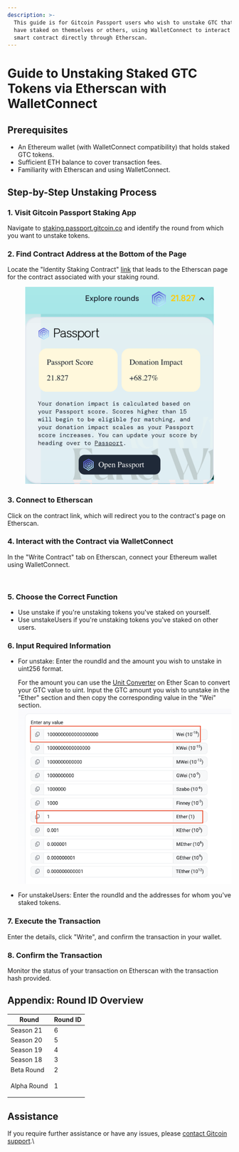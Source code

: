 ```yaml
---
description: >-
  This guide is for Gitcoin Passport users who wish to unstake GTC that they
  have staked on themselves or others, using WalletConnect to interact with the
  smart contract directly through Etherscan.
---
```


# Guide to Unstaking Staked GTC Tokens via Etherscan with WalletConnect

## Prerequisites

* An Ethereum wallet (with WalletConnect compatibility) that holds staked GTC tokens.
* Sufficient ETH balance to cover transaction fees.
* Familiarity with Etherscan and using WalletConnect.

## Step-by-Step Unstaking Process

### 1. Visit Gitcoin Passport Staking App

Navigate to [staking.passport.gitcoin.co](https://staking.passport.gitcoin.co/StakeDashboard) and identify the round from which you want to unstake tokens.

### 2. Find Contract Address at the Bottom of the Page

Locate the "Identity Staking Contract" [link](https://etherscan.io/address/0x0E3efD5BE54CC0f4C64e0D186b0af4b7F2A0e95F) that leads to the Etherscan page for the contract associated with your staking round.&#x20;

<figure><img src="../../.gitbook/assets/image (12).png" alt=""><figcaption></figcaption></figure>

### 3. Connect to Etherscan

Click on the contract link, which will redirect you to the contract's page on Etherscan.

### 4. Interact with the Contract via WalletConnect

In the "Write Contract" tab on Etherscan, connect your Ethereum wallet using WalletConnect.&#x20;

<figure><img src="../../.gitbook/assets/image (13).png" alt=""><figcaption></figcaption></figure>

### 5. Choose the Correct Function

* Use unstake if you're unstaking tokens you've staked on yourself.
* Use unstakeUsers if you're unstaking tokens you've staked on other users.

### 6. Input Required Information

*   For unstake: Enter the roundId and the amount you wish to unstake in uint256 format.&#x20;

    For the amount you can use the [Unit Converter](https://etherscan.io/unitconverter) on Ether Scan to convert your GTC value to uint. Input the GTC amount you wish to unstake in the "Ether" section and then copy the corresponding value in the "Wei" section.\
    &#x20;![](<../../.gitbook/assets/image (15).png>)
* For unstakeUsers: Enter the roundId and the addresses for whom you've staked tokens.

### 7. Execute the Transaction

Enter the details, click "Write", and confirm the transaction in your wallet.

### 8. Confirm the Transaction

Monitor the status of your transaction on Etherscan with the transaction hash provided.

## Appendix: Round ID Overview

| Round       | Round ID     |
| ----------- | ------------ |
| Season 21   | 6            |
| Season 20   | 5            |
| Season 19   | 4            |
| Season 18   | 3            |
| Beta Round  | 2            |
| Alpha Round | <p>1<br></p> |

## Assistance

If you require further assistance or have any issues, please [contact Gitcoin support](../../about-gitcoin/contact-us.md).\
